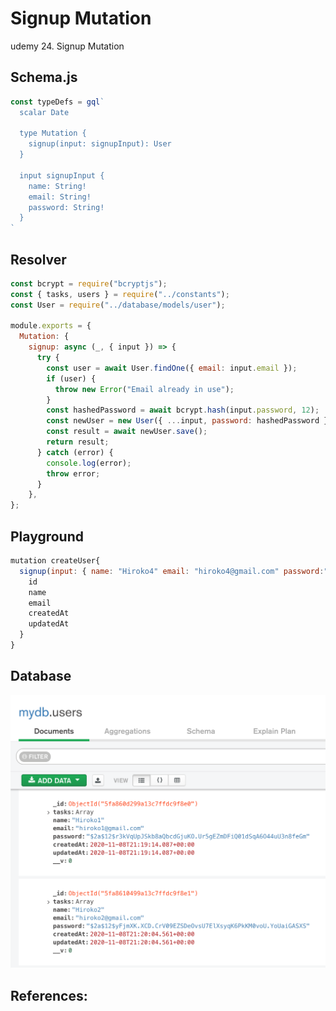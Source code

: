 # Signup Mutation

udemy 24. Signup Mutation

## Schema.js
```js
const typeDefs = gql`
  scalar Date

  type Mutation {
    signup(input: signupInput): User
  }	

  input signupInput {
    name: String!
    email: String!
    password: String!
  }	
`	
```

## Resolver

```js
const bcrypt = require("bcryptjs");
const { tasks, users } = require("../constants");
const User = require("../database/models/user");

module.exports = {
  Mutation: {
    signup: async (_, { input }) => {
      try {
        const user = await User.findOne({ email: input.email });
        if (user) {
          throw new Error("Email already in use");
        }
        const hashedPassword = await bcrypt.hash(input.password, 12);
        const newUser = new User({ ...input, password: hashedPassword });
        const result = await newUser.save();
        return result;
      } catch (error) {
        console.log(error);
        throw error;
      }
    },
};
```

## Playground

```js
mutation createUser{
  signup(input: { name: "Hiroko4" email: "hiroko4@gmail.com" password:"hiroko4"}){
    id
    name
    email
    createdAt
    updatedAt
  }
}
```

## Database
![](./screenshot/mydb-users-signup.png)

## References: 
 